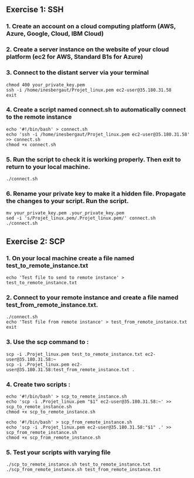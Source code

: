 ## Exercise 1: SSH

### 1. Create an account on a cloud computing platform (AWS, Azure, Google, Cloud, IBM Cloud)

### 2. Create a server instance on the website of your cloud platform (ec2 for AWS, Standard B1s for Azure)

### 3. Connect to the distant server via your terminal
```
chmod 400 your_private_key.pem
ssh -i /home/inesbergaut/Projet_linux.pem ec2-user@35.180.31.58
exit
```
### 4. Create a script named connect.sh to automatically connect to the remote instance
```
echo '#!/bin/bash' > connect.sh
echo 'ssh -i /home/inesbergaut/Projet_linux.pem ec2-user@35.180.31.58' >> connect.sh
chmod +x connect.sh
```
### 5. Run the script to check it is working properly. Then exit to return to your local machine.
```
./connect.sh
```
### 6. Rename your private key to make it a hidden file. Propagate the changes to your script. Run the script.
```
mv your_private_key.pem .your_private_key.pem
sed -i 's/Projet_linux.pem/.Projet_linux.pem/' connect.sh
./connect.sh

```
## Exercise 2: SCP

### 1. On your local machine create a file named test_to_remote_instance.txt
```
echo 'Test file to send to remote instance' > test_to_remote_instance.txt

```
### 2. Connect to your remote instance and create a file named test_from_remote_instance.txt.
```
./connect.sh
echo 'Test file from remote instance' > test_from_remote_instance.txt
exit

```
### 3. Use the scp command to :
```
scp -i .Projet_linux.pem test_to_remote_instance.txt ec2-user@35.180.31.58:~
scp -i .Projet_linux.pem ec2-user@35.180.31.58:test_from_remote_instance.txt .

```
### 4. Create two scripts :
```
echo '#!/bin/bash' > scp_to_remote_instance.sh
echo 'scp -i .Projet_linux.pem "$1" ec2-user@35.180.31.58:~' >> scp_to_remote_instance.sh
chmod +x scp_to_remote_instance.sh

echo '#!/bin/bash' > scp_from_remote_instance.sh
echo 'scp -i .Projet_linux.pem ec2-user@35.180.31.58:"$1" .' >> scp_from_remote_instance.sh
chmod +x scp_from_remote_instance.sh

```
### 5. Test your scripts with varying file
```
./scp_to_remote_instance.sh test_to_remote_instance.txt
./scp_from_remote_instance.sh test_from_remote_instance.txt

```
